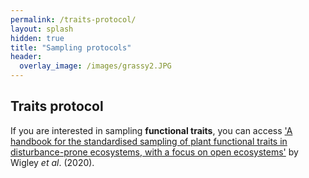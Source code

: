 ```yaml
---
permalink: /traits-protocol/
layout: splash
hidden: true
title: "Sampling protocols"
header:
  overlay_image: /images/grassy2.JPG
---
```


## Traits protocol

If you are interested in sampling **functional traits**, you can access <a href="https://www.publish.csiro.au/bt/pdf/BT20048">'A handbook for the standardised sampling of plant functional traits in disturbance-prone ecosystems, with a focus on open ecosystems'</a> by Wigley *et al*. (2020).
